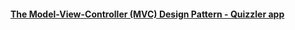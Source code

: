 #### [The Model-View-Controller (MVC) Design Pattern - Quizzler app](https://github.com/halfundecided/TIL/blob/master/Swift/quizzler.md)
